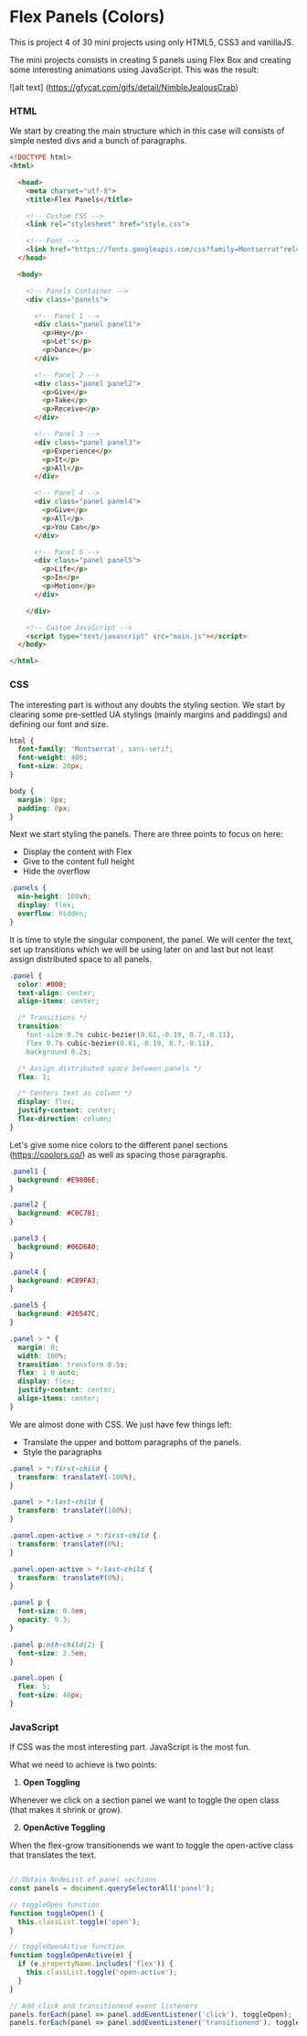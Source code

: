 # **Flex Panels (Colors)**

This is project 4 of 30 mini projects using only HTML5, CSS3 and vanillaJS.

The mini projects consists in creating 5 panels using Flex Box and creating some interesting animations using JavaScript. This was the result:

![alt text] (https://gfycat.com/gifs/detail/NimbleJealousCrab)

### HTML

We start by creating the main structure which in this case will consists of simple nested divs and a bunch of paragraphs.

```HTML
<!DOCTYPE html>
<html>

  <head>
    <meta charset="utf-8">
    <title>Flex Panels</title>

    <!-- Custom CSS -->
    <link rel="stylesheet" href="style.css">

    <!-- Font -->
    <link href="https://fonts.googleapis.com/css?family=Montserrat"rel="stylesheet">
  </head>

  <body>

    <!-- Panels Container -->
    <div class="panels">

      <!-- Panel 1 -->
      <div class="panel panel1">
        <p>Hey</p>
        <p>Let's</p>
        <p>Dance</p>
      </div>

      <!-- Panel 2 -->
      <div class="panel panel2">
        <p>Give</p>
        <p>Take</p>
        <p>Receive</p>
      </div>

      <!-- Panel 3 -->
      <div class="panel panel3">
        <p>Experience</p>
        <p>It</p>
        <p>All</p>
      </div>

      <!-- Panel 4 -->
      <div class="panel panel4">
        <p>Give</p>
        <p>All</p>
        <p>You Can</p>
      </div>

      <!-- Panel 5 -->
      <div class="panel panel5">
        <p>Life</p>
        <p>In</p>
        <p>Motion</p>
      </div>

    </div>

    <!-- Custom JavaScript -->
    <script type="text/javascript" src="main.js"></script>
  </body>

</html>
```

### CSS

The interesting part is without any doubts the styling section. We start by clearing some pre-settled UA stylings (mainly margins and paddings) and defining our font and size.

```CSS
html {
  font-family: 'Montserrat', sans-serif;
  font-weight: 400;
  font-size: 20px;
}

body {
  margin: 0px;
  padding: 0px;
}
```

Next we start styling the panels. There are three points to focus on here:

- Display the content with Flex
- Give to the content full height
- Hide the overflow

```CSS
.panels {
  min-height: 100vh;
  display: flex;
  overflow: hidden;
}
```

It is time to style the singular component, the panel. We will center the text, set up transitions which we will be using later on and last but not least assign distributed space to all panels.

```CSS
.panel {
  color: #000;
  text-align: center;
  align-items: center;

  /* Transitions */
  transition:
    font-size 0.7s cubic-bezier(0.61,-0.19, 0.7,-0.11),
    flex 0.7s cubic-bezier(0.61,-0.19, 0.7,-0.11),
    background 0.2s;

  /* Assign distributed space between panels */
  flex: 1;

  /* Centers text as column */
  display: flex;
  justify-content: center;
  flex-direction: column;
}
```

Let's give some nice colors to the different panel sections (https://coolors.co/) as well as spacing those paragraphs.

```CSS
.panel1 {
  background: #E9806E;
}

.panel2 {
  background: #C0C781;
}

.panel3 {
  background: #06D6A0;
}

.panel4 {
  background: #C89FA3;
}

.panel5 {
  background: #26547C;
}

.panel > * {
  margin: 0;
  width: 100%;
  transition: transform 0.5s;
  flex: 1 0 auto;
  display: flex;
  justify-content: center;
  align-items: center;
}
```

We are almost done with CSS. We just have few things left:

- Translate the upper and bottom paragraphs of the panels.
- Style the paragraphs

```CSS
.panel > *:first-child {
  transform: translateY(-100%);
}

.panel > *:last-child {
  transform: translateY(100%);
}

.panel.open-active > *:first-child {
  transform: translateY(0%);
}

.panel.open-active > *:last-child {
  transform: translateY(0%);
}

.panel p {
  font-size: 0.8em;
  opacity: 0.3;
}

.panel p:nth-child(2) {
  font-size: 2.5em;
}

.panel.open {
  flex: 5;
  font-size: 40px;
}
```

### JavaScript

If CSS was the most interesting part. JavaScript is the most fun.

What we need to achieve is two points:

1) **Open Toggling**

Whenever we click on a section panel we want to toggle the open class (that makes it shrink or grow).

2) **OpenActive Toggling**

When the flex-grow transitionends we want to toggle the open-active class that translates the text.

```JavaScript

// Obtain NodeList of panel sections
const panels = document.querySelectorAll('panel');

// toggleOpen function
function toggleOpen() {
  this.classList.toggle('open');
}

// toggleOpenActive function
function toggleOpenActive(e) {
  if (e.propertyName.includes('flex')) {
    this.classList.toggle('open-active');
  }
}

// Add click and transitionend event listeners
panels.forEach(panel => panel.addEventListener('click'), toggleOpen);
panels.forEach(panel => panel.addEventListener('transitionend'), toggleOpenActive);

```
